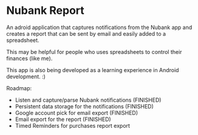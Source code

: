 Nubank Report
=============

An adroid application that captures notifications from the Nubank app and 
creates a report that can be sent by email and easily added to a spreadsheet.

This may be helpful for people who uses spreadsheets to control their finances (like me).

This app is also being developed as a learning experience in Android development. :)

Roadmap:
- Listen and capture/parse Nubank notifications (FINISHED)
- Persistent data storage for the notifications (FINISHED)
- Google account pick for email export (FINISHED)
- Email export for the report (FINISHED)
- Timed Reminders for purchases report export






